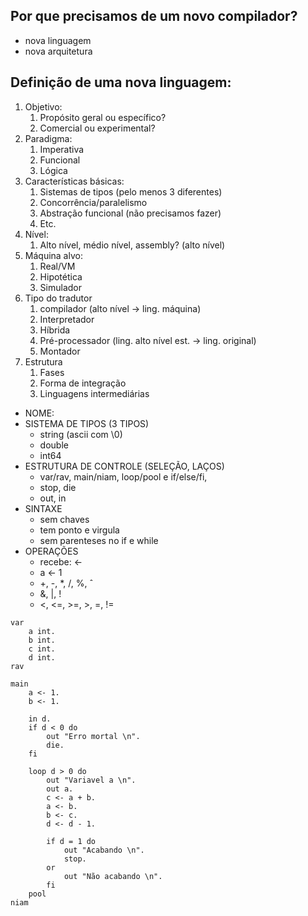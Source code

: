 ## Por que precisamos de um novo compilador?
- nova linguagem
- nova arquitetura

## Definição de uma nova linguagem:
1. Objetivo:
	1. Propósito geral ou específico?
	2. Comercial ou experimental?
2. Paradigma:
	1. Imperativa
	2. Funcional
	3. Lógica
3. Características básicas:
	1. Sistemas de tipos (pelo menos 3 diferentes)
	2. Concorrência/paralelismo
	3. Abstração funcional (não precisamos fazer)
	4. Etc.
4. Nível:
	1. Alto nível, médio nível, assembly? (alto nível)
5. Máquina alvo:
	1. Real/VM
	2. Hipotética
	3. Simulador
6. Tipo do tradutor
	1. compilador (alto nível -> ling.  máquina)
	2. Interpretador
	3. Híbrida
	4. Pré-processador (ling. alto nível est. -> ling. original)
	5. Montador
7. Estrutura
	1. Fases
	2. Forma de integração
	3. Linguagens intermediárias

- NOME:
- SISTEMA DE TIPOS (3 TIPOS)
	- string (ascii com \\0)
	- double
	- int64
- ESTRUTURA DE CONTROLE (SELEÇÃO, LAÇOS)
	- var/rav, main/niam, loop/pool e if/else/fi, 
	- stop, die
	- out, in
- SINTAXE
	- sem chaves
	- tem ponto e virgula
	- sem parenteses no if e while
- OPERAÇÕES
	- recebe: <-
	- a <- 1
	- +, -, \*, /, %, ˆ
	- &, |, !
	- <, <=, >=, >, =, !=




```
var
	a int.
	b int.
	c int.
	d int.
rav

main
	a <- 1.
	b <- 1.

	in d.
	if d < 0 do
		out "Erro mortal \n".
		die.
	fi
		
	loop d > 0 do
		out "Variavel a \n".
		out a.
		c <- a + b.
		a <- b.
		b <- c.
		d <- d - 1.
		
		if d = 1 do
			out "Acabando \n".
			stop.
		or
			out "Não acabando \n".
		fi
	pool
niam

```
